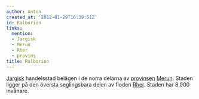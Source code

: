 ```yaml
---
author: Anton
created_at: '2012-01-29T16:39:51Z'
id: Ralborion
links:
  mention:
  - Jargisk
  - Merun
  - Rher
  - provins
title: Ralborion
---
```


[Jargisk] handelsstad belägen i de norra delarna av [provinsen][] [Merun]. Staden ligger på den
översta seglingsbara delen av floden [Rher]. Staden har 8.000 invånare.

  [Jargisk]: Jargisk
  [provinsen]: provins
  [Merun]: Merun
  [Rher]: Rher
